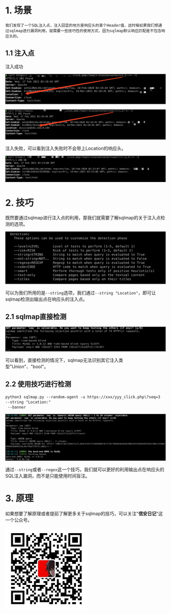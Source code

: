 # 1. 场景

```
我们发现了一个SQL注入点，注入回显的地方是响应头的某个Header值，这时候如果我们想通过sqlmap进行漏洞利用，就需要一些技巧性的使用方式，因为sqlmap默认响应匹配是不包含响应头的。
```



## 1.1 注入点

注入成功

![image-20210217101930426](./images/image-20210217101930426.png)

![image-20210217102023794](./images/image-20210217102023794.png)



注入失败，可以看到注入失败时不会带上Location的响应头。

![image-20210217102344319](./images/image-20210217102344319.png)

# 2. 技巧

既然要通过sqlmap进行注入点的利用，那我们就需要了解sqlmap的关于注入点检测的选项。

![image-20210216121104660](./images/image-20210216121104660.png)



可以为我们所用的是`--string`选项，我们通过`--string "Location"`，即可让sqlmap检测出输出点在响应头的注入点。



## 2.1 sqlmap直接检测

![image-20210217103012706](./images/image-20210217103012706.png)

可以看到，直接检测的情况下，sqlmap无法识别其它注入类型"Union"、"bool"。

## 2.2  使用技巧进行检测

```
python3 sqlmap.py --random-agent -u https://xxx/yyy_click.php\?seq=3  --string "Location:"
 --banner
```

![image-20210217103341065](./images/image-20210217103341065.png)

通过`--string`或者`--regex`这一个技巧，我们就可以更好的利用输出点在响应头的SQL注入漏洞，而不是只能使用时间盲注。



# 3. 原理

如果想要了解原理或者提前了解更多关于sqlmap的技巧，可以关注"**信安日记**"这一个公众号。

![](./images/qrcode_for_gh_0b1156c93460_258.jpg)